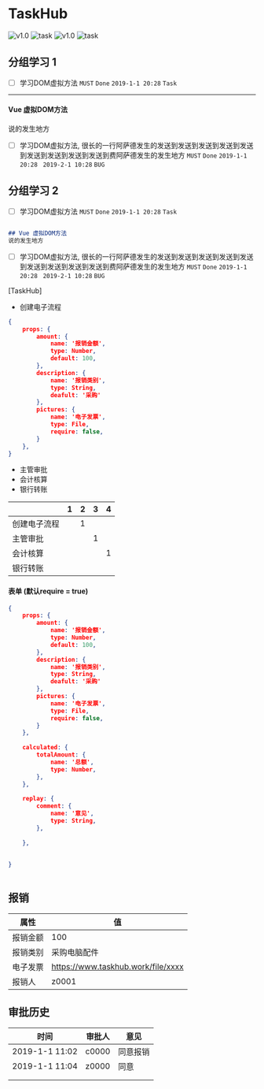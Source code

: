 # TaskHub
![v1.0](https://img.shields.io/badge/version-1.0-green.svg) ![task](https://img.shields.io/badge/type-task-yellow.svg) ![v1.0](https://img.shields.io/badge/state-done-blue.svg) ![task](https://img.shields.io/badge/type-task-yellow.svg)
## 分组学习 1 

- [ ] 学习DOM虚拟方法 `MUST` `Done` `2019-1-1 20:28` `Task`
---
#### Vue 虚拟DOM方法

说的发生地方
   

    
   

   
   

- [ ] 学习DOM虚拟方法, 很长的一行阿萨德发生的发送到发送到发送到发送到发送到发送到发送到发送到发送到费阿萨德发生的发生地方 `MUST` `Done` `2019-1-1 20:28` ` 2019-2-1 10:28` `BUG`




## 分组学习 2

- [ ] 学习DOM虚拟方法 `MUST` `Done` `2019-1-1 20:28` `Task`
```markdown

## Vue 虚拟DOM方法
说的发生地方
```


- [ ] 学习DOM虚拟方法, 很长的一行阿萨德发生的发送到发送到发送到发送到发送到发送到发送到发送到发送到费阿萨德发生的发生地方 `MUST` `Done` `2019-1-1 20:28` ` 2019-2-1 10:28` `BUG`





[TaskHub] 

* 创建电子流程
```json
{
    props: {
        amount: {
            name: '报销金额',
            type: Number,
            default: 100,
        },
        description: {
            name: '报销类别',
            type: String,
            deafult: '采购'
        },
        pictures: {
            name: '电子发票',
            type: File,
            require: false,
        }
    },
}
```
* 主管审批
* 会计核算
* 银行转账



|              |  1   |  2   |  3   |  4   |
| ------------ | :--: | :--: | :--: | :--: |
| 创建电子流程 |      |  1   |      |      |
| 主管审批     |      |      |  1   |      |
| 会计核算     |      |      |      |  1   |
| 银行转账     |      |      |      |      |



#### 表单 (默认require = true)

```json
{
    props: {
        amount: {
            name: '报销金额',
            type: Number,
            default: 100,
        },
        description: {
            name: '报销类别',
            type: String,
            deafult: '采购'
        },
        pictures: {
            name: '电子发票',
            type: File,
            require: false,
        }
    },
    
    calculated: {
        totalAmount: {
            name: '总额',
            type: Number,
        },
    },
    
    replay: {
        comment: {
            name: '意见',
            type: String,
        },
        
    },
    
    
}



```



## 报销

| 属性     | 值                                 |
| -------- | ---------------------------------- |
| 报销金额 | 100                                |
| 报销类别 | 采购电脑配件                       |
| 电子发票 | https://www.taskhub.work/file/xxxx |
| 报销人   | z0001                          |



## 审批历史

| 时间           | 审批人 | 意见     |
| -------------- | ------ | -------- |
| 2019-1-1 11:02 | c0000  | 同意报销 |
| 2019-1-1 11:04 | z0000  | 同意     |
|                |        |          |
|                |        |          |





